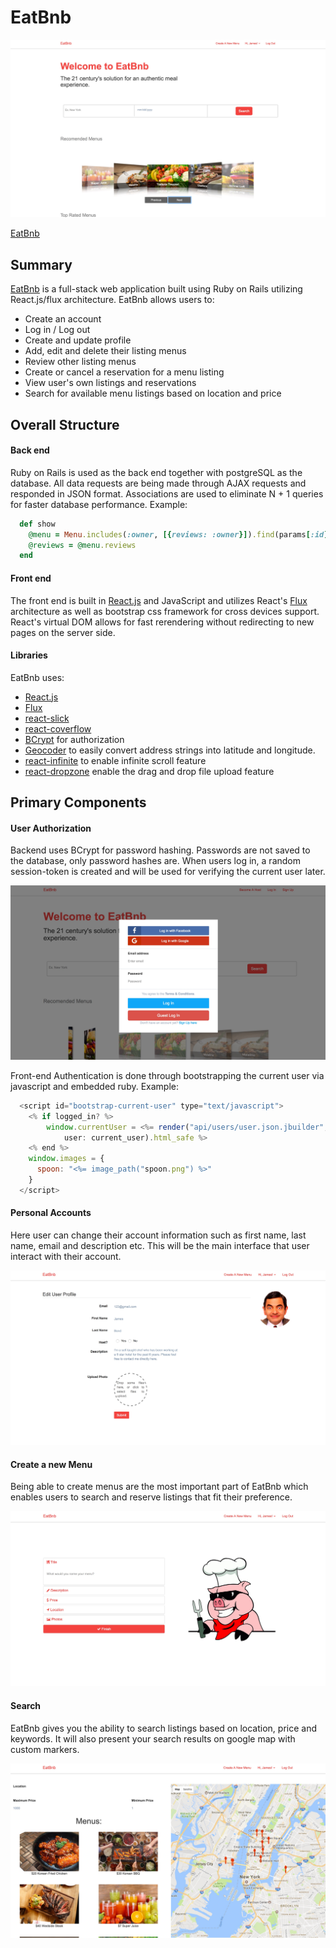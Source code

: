 # EatBnb

![home]

[EatBnb][eatbnb]


## Summary

[EatBnb][eatbnb] is a full-stack web application built using Ruby on Rails
utilizing React.js/flux architecture. EatBnb allows users to:

* Create an account
* Log in / Log out
* Create and update profile
* Add, edit and delete their listing menus
* Review other listing menus
* Create or cancel a reservation for a menu listing
* View user's own listings and reservations
* Search for available menu listings based on location and price

## Overall Structure

#### Back end
Ruby on Rails is used as the back end together with postgreSQL as the database. All data requests are being made through AJAX requests and responded in JSON format. Associations are used to eliminate N + 1 queries for faster database performance. Example:

````ruby
  def show
    @menu = Menu.includes(:owner, [{reviews: :owner}]).find(params[:id])
    @reviews = @menu.reviews
  end
````

#### Front end

The front end is built in [React.js][React] and JavaScript and utilizes React's [Flux][Flux] architecture as well as bootstrap css framework for cross devices support. React's virtual DOM allows for fast rerendering without redirecting to new pages on the server side.

#### Libraries

EatBnb uses:
- [React.js][React]
- [Flux][Flux]
- [react-slick][React-slick]
- [react-coverflow][react-coverflow]
- [BCrypt](https://github.com/codahale/bcrypt-ruby) for authorization
- [Geocoder](https://github.com/alexreisner/geocoder) to easily convert address strings into latitude and longitude.
- [react-infinite][react-infinite] to enable infinite scroll feature
- [react-dropzone](https://github.com/okonet/react-dropzone) enable the drag and drop file upload feature

## Primary Components

#### User Authorization
Backend uses BCrypt for password hashing. Passwords are not saved to the database, only password hashes are. When users log in, a random session-token is created and will be used for verifying the current user later.

![signin]

Front-end Authentication is done through bootstrapping the current user via javascript and embedded ruby. Example: 

````javascript
  <script id="bootstrap-current-user" type="text/javascript">
    <% if logged_in? %>
    	window.currentUser = <%= render("api/users/user.json.jbuilder",
    		user: current_user).html_safe %>
    <% end %>
    window.images = {
      spoon: "<%= image_path("spoon.png") %>"
    }
  </script>
````

#### Personal Accounts
Here user can change their account information such as first name, last name, email and description etc. This will be the main interface that user interact with their account.

![user-profile]

#### Create a new Menu
Being able to create menus are the most important part of EatBnb which enables users to search and reserve listings that fit their preference.

![create-menu]

#### Search
EatBnb gives you the ability to search listings based on location, price and keywords. It will also present your search results on google map with custom markers.

![search]

[eatbnb]: https://eatbnb.herokuapp.com/
[react-slick]:https://github.com/akiran/react-slick
[react-coverflow]:http://andyyou.github.io/react-coverflow/
[react-infinite]:https://github.com/seatgeek/react-infinite
[React]:https://facebook.github.io/react/
[Flux]:https://facebook.github.io/flux/



[signin]: ./app/assets/images/sign-in.jpg
[create-menu]: ./app/assets/images/create-menu.jpg
[user-profile]: ./app/assets/images/user-profile.jpg
[search]: ./app/assets/images/search.jpg
[home]: ./app/assets/images/home.jpg
